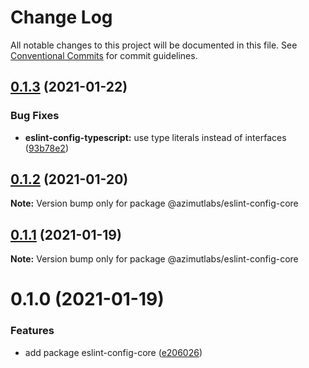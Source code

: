 # Change Log

All notable changes to this project will be documented in this file.
See [Conventional Commits](https://conventionalcommits.org) for commit guidelines.

## [0.1.3](https://github.com/azimutlabs/eslint/compare/@azimutlabs/eslint-config-core@0.1.2...@azimutlabs/eslint-config-core@0.1.3) (2021-01-22)


### Bug Fixes

* **eslint-config-typescript:** use type literals instead of interfaces ([93b78e2](https://github.com/azimutlabs/eslint/commit/93b78e2ebd5486386edb0390015e623b7f2f6e0f))





## [0.1.2](https://github.com/azimutlabs/eslint/compare/@azimutlabs/eslint-config-core@0.1.1...@azimutlabs/eslint-config-core@0.1.2) (2021-01-20)

**Note:** Version bump only for package @azimutlabs/eslint-config-core





## [0.1.1](https://github.com/azimutlabs/eslint/compare/@azimutlabs/eslint-config-core@0.1.0...@azimutlabs/eslint-config-core@0.1.1) (2021-01-19)

**Note:** Version bump only for package @azimutlabs/eslint-config-core





# 0.1.0 (2021-01-19)


### Features

* add package eslint-config-core ([e206026](https://github.com/azimutlabs/eslint/commit/e206026b14b686615bd3dd3f2a5a25b6f8836004))
